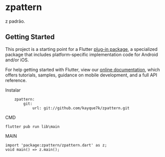 # zpattern

z padrão.

## Getting Started

This project is a starting point for a Flutter
[plug-in package](https://flutter.dev/developing-packages/),
a specialized package that includes platform-specific implementation code for
Android and/or iOS.

For help getting started with Flutter, view our 
[online documentation](https://flutter.dev/docs), which offers tutorials, 
samples, guidance on mobile development, and a full API reference.


Instalar<br>
```z
    zpattern:
        git:
            url: git://github.com/kayque7k/zpattern.git
```
CMD<br>    
```z
flutter pub run lib\main
```
MAIN<br>
```z
import 'package:zpattern/zpattern.dart' as z;
void main() => z.main();
```

